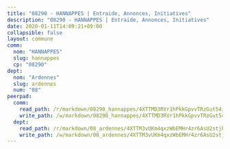 ```yaml
---
title: "08290 - HANNAPPES | Entraide, Annonces, Initiatives"
description: "08290 - HANNAPPES | Entraide, Annonces, Initiatives"
date: 2020-01-11T14:09:21+09:00
collapsible: false
layout: commune
comm:
  nom: "HANNAPPES"
  slug: hannappes
  cp: "08290"
dept:
  nom: "Ardennes"
  slug: ardennes
  num: "08"
peerpad:
  comm:
    read_path: /r/markdown/08290_hannappes/4XTTMD3RVr1hPkkGpvvTRzGut54iV4QffDXxYs9eBLVyjdciM
    write_path: /w/markdown/08290_hannappes/4XTTMD3RVr1hPkkGpvvTRzGut54iV4QffDXxYs9eBLVyjdciM-K3TgUaoy7ebdauBqJ2i3XEs8K563FKajA1Sy8Q7ELqQFYGJAnrk6WteV3Ar2xEfPH7eqZZpJYKHLA8pKH36uoAyhdE8NxcADUfrQX67v2KBZ49dDR2PRfhxMDnT5S73vnvH3h4Vf
  dept:
    read_path: /r/markdown/08_ardennes/4XTTM3vUKm4qxzWbEMHr4zr6AsU2stjkKdsaY9uMbmhXjv9QM
    write_path: /w/markdown/08_ardennes/4XTTM3vUKm4qxzWbEMHr4zr6AsU2stjkKdsaY9uMbmhXjv9QM-K3TgUMB9u4JvtZdFBPfBexH6pGeKJREiRZLakfAxGDqg6fgd1ib6XHxM9tkwaYxqJV2qNTbboL5jGpTS7re5rUf5cB5fLzdnicM4aJkF5ZXmkvCRXEh5XT7432iWRZFby5MMVbKP
---
```


